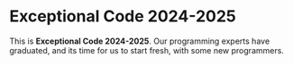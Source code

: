 # Exceptional Code 2024-2025
This is **Exceptional Code 2024-2025**. Our programming experts have graduated, and its time for us to start fresh, with some new programmers.
